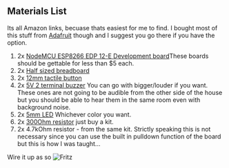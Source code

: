 ## Materials List ##
Its all Amazon links, becuase thats easiest for me to find. I bought most of this stuff from [Adafruit](https://www.adafruit.com/) though and I suggest you go there if you have the option.
1. 2x [NodeMCU ESP8266 EDP 12-E Development board](https://www.amazon.com/HiLetgo-Internet-Development-Wireless-Micropython/dp/B010O1G1ES)These boards should be gettable for less than $5 each.
2. 2x [Half sized breadboard](https://www.amazon.com/Breadboard-Solderless-Prototype-PCB-Board/dp/B077DN2PS1/ref=sr_1_4?crid=2DCFCPTVZCZ1X&dchild=1&keywords=half+size+breadboard&qid=1599005853&s=electronics&sprefix=half+sized+bre%2Celectronics%2C201&sr=1-4)
3. 2x [12mm tactile button](https://www.amazon.com/TWTADE-Momentary-Tactile-Button-Switch/dp/B07CG6HVY9/ref=sr_1_5?dchild=1&keywords=12mm+tactile+button&qid=1599005975&sr=8-5)
4. 2x [5V 2 terminal buzzer](https://www.amazon.com/Cylewet-Terminals-Electronic-Electromagnetic-Impedance/dp/B01NCOXB2Q/ref=sr_1_1_sspa?dchild=1&keywords=piezo+buzzer&qid=1599006085&sr=8-1-spons&psc=1&spLa=ZW5jcnlwdGVkUXVhbGlmaWVyPUEzSE82VUZZMjVKMElYJmVuY3J5cHRlZElkPUEwODcyMTQ5MU41VzFMNEQ0S1dKMCZlbmNyeXB0ZWRBZElkPUEwNTk2MDYzM1BCNDlXWUM5WUc5JndpZGdldE5hbWU9c3BfYXRmJmFjdGlvbj1jbGlja1JlZGlyZWN0JmRvTm90TG9nQ2xpY2s9dHJ1ZQ==) You can go with bigger/louder if you want. These ones are not going to be audible from the other side of the house but you should be able to hear them in the same room even with background noise.
5. 2x [5mm LED](https://www.amazon.com/eBoot-Pieces-Emitting-Diodes-Assorted/dp/B06XPV4CSH/ref=sr_1_6?dchild=1&keywords=LED+arduino&qid=1599006200&sr=8-6) Whichever color you want.
6. 2x [300Ohm resistor](https://www.amazon.com/Elegoo-Values-Resistor-Assortment-Compliant/dp/B072BL2VX1/ref=sr_1_1_sspa?dchild=1&keywords=resistor+kit&qid=1599006274&sr=8-1-spons&psc=1&spLa=ZW5jcnlwdGVkUXVhbGlmaWVyPUEzNjBWVUVOVFMxVVNIJmVuY3J5cHRlZElkPUEwNzQyNzMxM1ZINlBJV1E4OFdRSSZlbmNyeXB0ZWRBZElkPUEwNjU3NDA1SERVSFVJN1MxRkgxJndpZGdldE5hbWU9c3BfYXRmJmFjdGlvbj1jbGlja1JlZGlyZWN0JmRvTm90TG9nQ2xpY2s9dHJ1ZQ==) just buy a kit.
7. 2x 4.7kOhm resistor - from the same kit. Strictly speaking this is not necessary since you can use the built in pulldown function of the board but this is how I was taught...

Wire it up as so
![Fritz](/images/mqtt-pager-fritzing_bb.jpg)
